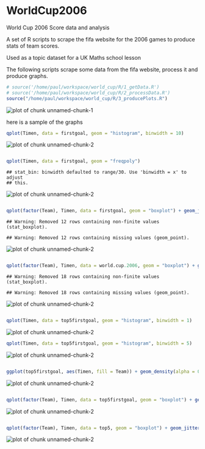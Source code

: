 WorldCup2006
============

World Cup 2006 Score data and analysis

A set of R scripts to scrape the fifa website for the 2006 
games to produce stats of team scores.

Used as a topic dataset for a UK Maths school lesson

The following scripts scrape some data from the fifa website, process 
it and produce graphs.


```r
# source('/home/paul/workspace/world_cup/R/1_getData.R')
# source('/home/paul/workspace/world_cup/R/2_processData.R')
source("/home/paul/workspace/world_cup/R/3_producePlots.R")
```

![plot of chunk unnamed-chunk-1](figure/unnamed-chunk-1.png) 


here is a sample of the graphs


```r
qplot(Timen, data = firstgoal, geom = "histogram", binwidth = 10)
```

![plot of chunk unnamed-chunk-2](figure/unnamed-chunk-21.png) 

```r

qplot(Timen, data = firstgoal, geom = "freqpoly")
```

```
## stat_bin: binwidth defaulted to range/30. Use 'binwidth = x' to adjust
## this.
```

![plot of chunk unnamed-chunk-2](figure/unnamed-chunk-22.png) 

```r

qplot(factor(Team), Timen, data = firstgoal, geom = "boxplot") + geom_jitter()
```

```
## Warning: Removed 12 rows containing non-finite values (stat_boxplot).
```

```
## Warning: Removed 12 rows containing missing values (geom_point).
```

![plot of chunk unnamed-chunk-2](figure/unnamed-chunk-23.png) 

```r

qplot(factor(Team), Timen, data = world.cup.2006, geom = "boxplot") + geom_jitter()
```

```
## Warning: Removed 18 rows containing non-finite values (stat_boxplot).
```

```
## Warning: Removed 18 rows containing missing values (geom_point).
```

![plot of chunk unnamed-chunk-2](figure/unnamed-chunk-24.png) 

```r

qplot(Timen, data = top5firstgoal, geom = "histogram", binwidth = 1)
```

![plot of chunk unnamed-chunk-2](figure/unnamed-chunk-25.png) 

```r
qplot(Timen, data = top5firstgoal, geom = "histogram", binwidth = 5)
```

![plot of chunk unnamed-chunk-2](figure/unnamed-chunk-26.png) 

```r

ggplot(top5firstgoal, aes(Timen, fill = Team)) + geom_density(alpha = 0.2)
```

![plot of chunk unnamed-chunk-2](figure/unnamed-chunk-27.png) 

```r

qplot(factor(Team), Timen, data = top5firstgoal, geom = "boxplot") + geom_jitter()
```

![plot of chunk unnamed-chunk-2](figure/unnamed-chunk-28.png) 

```r

qplot(factor(Team), Timen, data = top5, geom = "boxplot") + geom_jitter()
```

![plot of chunk unnamed-chunk-2](figure/unnamed-chunk-29.png) 

```r

```



